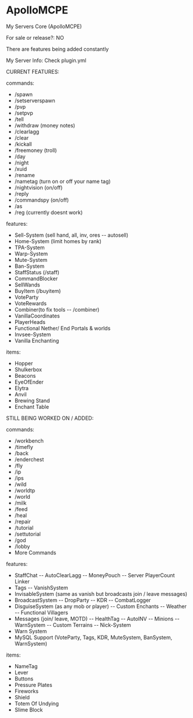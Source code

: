 # ApolloMCPE

My Servers Core (ApolloMCPE)

For sale or release?: NO

There are features being added constantly 

My Server Info: Check plugin.yml 

CURRENT FEATURES: 

commands: 
- /spawn 
- /setserverspawn
- /pvp
- /setpvp
- /tell
- /withdraw (money notes)
- /clearlagg
- /clear
- /kickall
- /freemoney (troll)
- /day
- /night
- /xuid
- /rename
- /nametag (turn on or off your name tag)
- /nightvision (on/off)
- /reply
- /commandspy (on/off) 
- /as
- /reg (currently doesnt work)

features:

- Sell-System (sell hand, all, inv, ores -- autosell)
- Home-System (limit homes by rank)
- TPA-System
- Warp-System
- Mute-System
- Ban-System
- StaffStatus (/staff)
- CommandBlocker
- SellWands
- BuyItem (/buyitem)
- VoteParty
- VoteRewards
- Combiner(to fix tools -- /combiner)
- VanillaCoordinates
- PlayerHeads
- Functional Nether/ End Portals & worlds
- Invsee-System
- Vanilla Enchanting 

items: 

- Hopper
- Shulkerbox
- Beacons
- EyeOfEnder
- Elytra
- Anvil 
- Brewing Stand
- Enchant Table

STILL BEING WORKED ON / ADDED: 

commands: 
- /workbench 
- /timefly
- /back
- /enderchest
- /fly
- /ip
- /ips
- /wild
- /worldtp
- /world
- /milk 
- /feed
- /heal
- /repair
- /tutorial
- /settutorial
- /god
- /lobby
- More Commands

features: 
- StaffChat
-- AutoClearLagg
-- MoneyPouch
-- Server PlayerCount Linker
- Tags
-- VanishSystem
- InvisableSystem (same as vanish but broadcasts join / leave messages)
- BroadcastSystem
-- DropParty
-- KDR
-- CombatLogger
- DisguiseSystem (as any mob or player)
-- Custom Enchants
-- Weather 
-- Functional Villagers
- Messages (join/ leave, MOTD)
-- HealthTag
-- AutoINV
-- Minions
-- WarnSystem
-- Custom Terrains 
-- Nick-System
- Warn System
- MySQL Support (VoteParty, Tags, KDR, MuteSystem, BanSystem, WarnSystem)

items: 

- NameTag
- Lever
- Buttons
- Pressure Plates
- Fireworks
- Shield
- Totem Of Undying
- Slime Block
